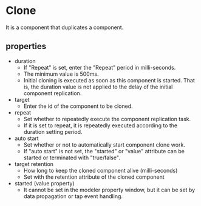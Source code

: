# Clone

It is a component that duplicates a component.

## properties

- duration
   - If "Repeat" is set, enter the "Repeat" period in milli-seconds.
   - The minimum value is 500ms.
   - Initial cloning is executed as soon as this component is started. That is, the duration value is not applied to the delay of the initial component replication.
- target
  - Enter the id of the component to be cloned.
- repeat
  - Set whether to repeatedly execute the component replication task.
  - If it is set to repeat, it is repeatedly executed according to the duration setting period.
- auto start
  - Set whether or not to automatically start component clone work.
  - If "auto start" is not set, the "started" or "value" attribute can be started or terminated with "true/false".
- target retention
  - How long to keep the cloned component alive (milli-seconds)
  - Set with the retention attribute of the cloned component
- started (value property)
  - It cannot be set in the modeler property window, but it can be set by data propagation or tap event handling.
